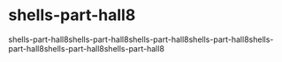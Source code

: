 # shells-part-hall8
shells-part-hall8shells-part-hall8shells-part-hall8shells-part-hall8shells-part-hall8shells-part-hall8shells-part-hall8

